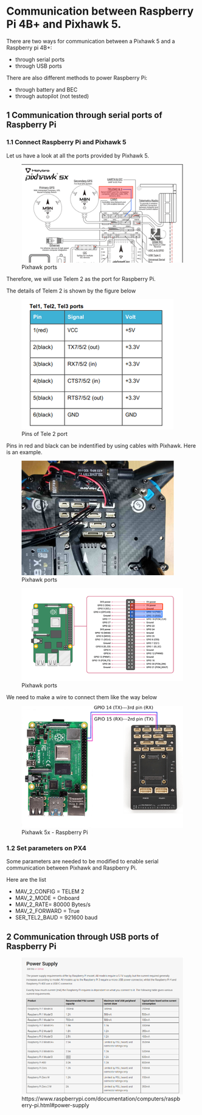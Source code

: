 # Communication between Raspberry Pi 4B+ and Pixhawk 5.

There are two ways for communication between a Pixhawk 5 and a Raspberry pi 4B+:
- through serial ports
- through USB ports

There are also different methods to power Raspberry Pi:
- through battery and BEC
- through autopilot (not tested)

## 1 Communication through serial ports of Raspberry Pi
### 1.1 Connect Raspberry Pi and Pixhawk 5
Let us have a look at all the ports provided by Pixhawk 5.
<figure>
    <img src="4_Experiment_OnboardComputer_Setup/px4_port_raspberry.png"
         alt="drawing" style="width:600px;"/>
    <figcaption> Pixhawk ports </figcaption>
</figure>
Therefore, we will use Telem 2 as the port for Raspberry Pi.

The details of Telem 2 is shown by the figure below
<figure>
    <img src="4_Experiment_OnboardComputer_Setup/px4_telem2_ports.png"
         alt="drawing" style="width:400px;"/>
    <figcaption> Pins of Tele 2 port </figcaption>
</figure>

Pins in red and black can be indentified by using cables with Pixhawk. Here is an example.
<figure>
    <img src="4_Experiment_OnboardComputer_Setup/px4_telen2_ports_drone.jpeg"
         alt="drawing" style="width:400px;"/>
    <figcaption> Pixhawk ports </figcaption>
</figure>

<figure>
    <img src="4_Experiment_OnboardComputer_Setup/GPIO_Raspberry.png"
         alt="drawing" style="width:600px;"/>
    <figcaption> Pixhawk ports </figcaption>
</figure>

We need to make a wire to connect them like the way below
<figure>
    <img src="4_Experiment_OnboardComputer_Setup/Pixhawk_raspberry.png"
         alt="drawing" style="width:700px;"/>
    <figcaption> Pixhawk 5x - Raspberry Pi </figcaption>
</figure>

### 1.2 Set parameters on PX4
Some parameters are needed to be modified to enable serial communication between Pixhawk and Raspberry Pi.

Here are the list
- MAV_2_CONFIG = TELEM 2
- MAV_2_MODE = Onboard
- MAV_2_RATE= 80000 Bytes/s
- MAV_2_FORWARD = True
- SER_TEL2_BAUD = 921600 baud


## 2 Communication through USB ports of Raspberry Pi


<figure>
    <img src="4_Experiment_OnboardComputer_Setup/Pi_power_supply.png">
    <figcaption>https://www.raspberrypi.com/documentation/computers/raspberry-pi.html#power-supply</figcaption>
</figure>